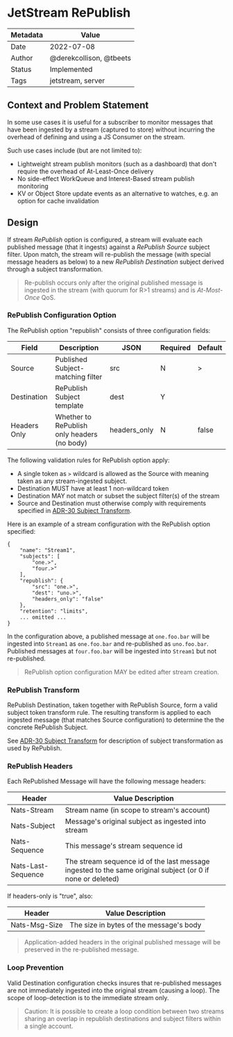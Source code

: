 # JetStream RePublish 

| Metadata | Value                   |
|----------|-------------------------|
| Date     | 2022-07-08              |
| Author   | @derekcollison, @tbeets |
| Status   | Implemented             |
| Tags     | jetstream, server       |

## Context and Problem Statement

In some use cases it is useful for a subscriber to monitor messages that have been ingested by a stream (captured to
store) without incurring the overhead of defining and using a JS Consumer on the stream.

Such use cases include (but are not limited to):

* Lightweight stream publish monitors (such as a dashboard) that don't require the overhead of At-Least-Once delivery
* No side-effect WorkQueue and Interest-Based stream publish monitoring
* KV or Object Store update events as an alternative to watches, e.g. an option for cache invalidation

## Design

If stream _RePublish_ option is configured, a stream will evaluate each published message (that it ingests) against
a _RePublish Source_ subject filter. Upon match, the stream will re-publish the message (with special message headers 
as below) to a new _RePublish Destination_ subject derived through a subject transformation.

> Re-publish occurs only after the original published message is ingested in the stream (with quorum for R>1 streams) and is
_At-Most-Once_ QoS.

### RePublish Configuration Option

The RePublish option "republish" consists of three configuration fields:

| Field        | Description                                 | JSON         | Required | Default |
|--------------|---------------------------------------------|--------------|----------|---------|
| Source       | Published Subject-matching filter           | src          | N        | \>      |
| Destination  | RePublish Subject template                  | dest         | Y        |         | 
| Headers Only | Whether to RePublish only headers (no body) | headers_only | N        | false   |

The following validation rules for RePublish option apply:

* A single token as `>` wildcard is allowed as the Source with meaning taken as any stream-ingested subject.
* Destination MUST have at least 1 non-wildcard token
* Destination MAY not match or subset the subject filter(s) of the stream 
* Source and Destination must otherwise comply with requirements specified in [ADR-30 Subject Transform](https://github.com/nats-io/nats-architecture-and-design/blob/main/adr/ADR-30.md). 

Here is an example of a stream configuration with the RePublish option specified:
```text
{
	"name": "Stream1",
	"subjects": [
		"one.>",
		"four.>"
	],
	"republish": {
        "src": "one.>",
        "dest": "uno.>",
        "headers_only": "false"
	},
	"retention": "limits",
	... omitted ...
}
```
In the configuration above, a published message at `one.foo.bar` will be ingested into `Stream1` as `one.foo.bar` and
re-published as `uno.foo.bar`.  Published messages at `four.foo.bar` will be ingested into `Stream1` but not re-published.

> RePublish option configuration MAY be edited after stream creation.

### RePublish Transform

RePublish Destination, taken together with RePublish Source, form a valid subject token transform rule. The resulting 
transform is applied to each ingested message (that matches Source configuration) to determine the the concrete 
RePublish Subject.

See [ADR-30 Subject Transform](https://github.com/nats-io/nats-architecture-and-design/blob/main/adr/ADR-30.md) for
description of subject transformation as used by RePublish.
 
### RePublish Headers

Each RePublished Message will have the following message headers:

| Header             | Value Description                                                                                          |
|--------------------|------------------------------------------------------------------------------------------------------------|
| Nats-Stream        | Stream name (in scope to stream's account)                                                                 |
| Nats-Subject       | Message's original subject as ingested into stream                                                         |
| Nats-Sequence      | This message's stream sequence id                                                                          |
| Nats-Last-Sequence | The stream sequence id of the last message ingested to the same original subject (or 0 if none or deleted) |

If headers-only is "true", also:

| Header        | Value Description                       |
|---------------|-----------------------------------------|
| Nats-Msg-Size | The size in bytes of the message's body |

> Application-added headers in the original published message will be preserved in the re-published message.

### Loop Prevention

Valid Destination configuration checks insures that re-published messages are not immediately ingested into the original
stream (causing a loop). The scope of loop-detection is to the immediate stream only.  

> Caution: It is possible to create a loop condition between two streams sharing an overlap in republish destinations and subject filters
> within a single account.